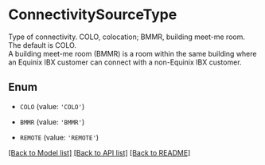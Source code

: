 # ConnectivitySourceType

Type of connectivity. COLO, colocation; BMMR, building meet-me room. The default is COLO. <br> A building meet-me room (BMMR) is a room within the same building where an Equinix IBX customer can connect with a non-Equinix IBX customer.

## Enum

* `COLO` (value: `'COLO'`)

* `BMMR` (value: `'BMMR'`)

* `REMOTE` (value: `'REMOTE'`)

[[Back to Model list]](../README.md#documentation-for-models) [[Back to API list]](../README.md#documentation-for-api-endpoints) [[Back to README]](../README.md)


